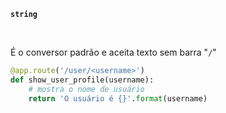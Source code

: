 **`string`**

<br>

É o conversor padrão e aceita texto sem barra "`/`"

```python
@app.route('/user/<username>')
def show_user_profile(username):
    # mostra o nome de usuário
    return 'O usuário é {}'.format(username)
```
